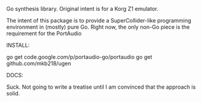 Go synthesis library. Original intent is for a Korg Z1 emulator.

The intent of this package is to provide a SuperCollider-like programming environment in (mostly) pure Go. Right now, the only non-Go piece is the requirement for the PortAudio

INSTALL:

go get code.google.com/p/portaudio-go/portaudio
go get github.com/mkb218/ugen

DOCS:

Suck. Not going to write a treatise until I am convinced that the approach is solid.